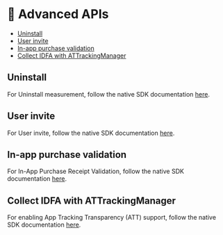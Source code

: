 # 📑 Advanced APIs

- [Uninstall](#uninstall)
- [User invite](#userInvite)
- [In-app purchase validation](#InAppPurchaseValidation)
- [Collect IDFA with ATTrackingManager](#collect)
## <a id="#uninstall"> Uninstall
For Uninstall measurement, follow the native SDK documentation [here](https://dev.appsflyer.com/hc/docs/uninstall-measurement-ios).

## <a id="#userInvite"> User invite
For User invite, follow the native SDK documentation [here](https://dev.appsflyer.com/hc/docs/user-invite-attribution-ios).

## <a id="InAppPurchaseValidation"> In-app purchase validation
For In-App Purchase Receipt Validation, follow the native SDK documentation [here](https://dev.appsflyer.com/hc/docs/in-app-events-ios#validating-purchases).

## <a id="#collect"> Collect IDFA with ATTrackingManager
For enabling App Tracking Transparency (ATT) support, follow the native SDK documentation [here](https://dev.appsflyer.com/hc/docs/integrate-ios-sdk#enabling-app-tracking-transparency-att-support).
